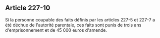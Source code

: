 Article 227-10
----
Si la personne coupable des faits définis par les articles 227-5 et 227-7 a été
déchue de l'autorité parentale, ces faits sont punis de trois ans
d'emprisonnement et de 45 000 euros d'amende.
